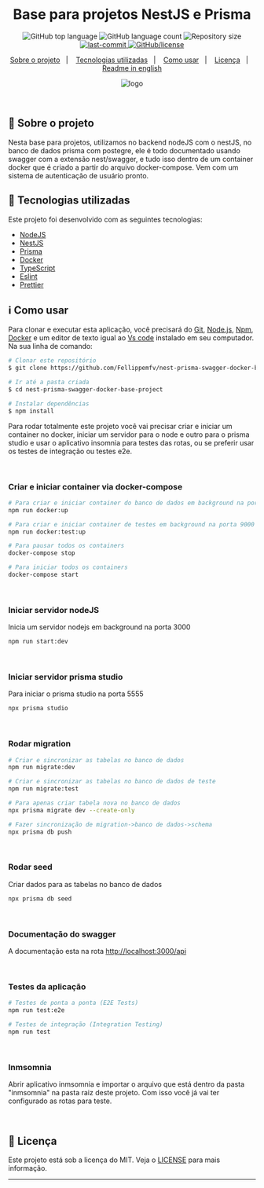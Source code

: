 <!-- /* cSpell:disable */
/* spell-checker: disable */
/* spellchecker: disable */ -->
<h1 align="center">Base para projetos NestJS e Prisma </h1>

<p align="center">
  <img alt="GitHub top language" src="https://img.shields.io/github/languages/top/Fellippemfv/nest-prisma-swagger-docker-base-project">

  <img alt="GitHub language count" src="https://img.shields.io/github/languages/count/Fellippemfv/nest-prisma-swagger-docker-base-project?color=red">

  <img alt="Repository size" src="https://img.shields.io/github/repo-size/Fellippemfv/nest-prisma-swagger-docker-base-project?color=yellow">
  
  <a href="https://github.com/Fellippemfv/nest-prisma-swagger-docker-base-project/commits/master">
   <img alt="last-commit" src="https://img.shields.io/github/last-commit/Fellippemfv/nest-prisma-swagger-docker-base-project">
  </a>

  <a href="https://github.com/Fellippemfv/nest-prisma-swagger-docker-base-project/blob/master/LICENSE.md">
   <img alt="GitHub/license" src="https://img.shields.io/github/license/Fellippemfv/nest-prisma-swagger-docker-base-project">
  </a>
</p>

<p align="center">
  <a href="#round_pushpin-sobre-o-projeto">Sobre o projeto</a>&nbsp;&nbsp;&nbsp;|&nbsp;&nbsp;&nbsp;
  <a href="#rocket-tecnologias-utilizadas">Tecnologias utilizadas</a>&nbsp;&nbsp;&nbsp;|&nbsp;&nbsp;&nbsp;
  <a href="#information_source-como-usar">Como usar</a>&nbsp;&nbsp;&nbsp;|&nbsp;&nbsp;&nbsp;
  <a href="#memo-licença">Licença</a>&nbsp;&nbsp;&nbsp;|&nbsp;&nbsp;&nbsp;
  <a href="https://github.com/Fellippemfv/nest-prisma-swagger-docker-base-project">Readme in english</a>
</p>

<p align="center">
  <img alt="logo" title="logo" src="https://user-images.githubusercontent.com/67835741/200043624-cfa0a999-6a95-482c-ab68-7e546a02282e.png" />
</p>

<br>

## :round_pushpin: Sobre o projeto

Nesta base para projetos, utilizamos no backend nodeJS com o nestJS, no banco de dados prisma com postegre, ele é todo documentado usando swagger com a extensão nest/swagger, e tudo isso dentro de um container docker que é criado a partir do arquivo docker-compose. Vem com um sistema de autenticação de usuário pronto.

## :rocket: Tecnologias utilizadas

Este projeto foi desenvolvido com as seguintes tecnologias:

- [NodeJS](https://nodejs.org/en/)
- [NestJS](https://nestjs.com)
- [Prisma](https://www.prisma.io)
- [Docker](https://www.docker.com)
- [TypeScript](https://www.typescriptlang.org)
- [Eslint](https://eslint.org)
- [Prettier](https://prettier.io)

## :information_source: Como usar

Para clonar e executar esta aplicação, você precisará do [Git](https://git-scm.com), [Node.js](https://nodejs.org/en/), [Npm](https://www.npmjs.com/), [Docker](https://www.docker.com) e um editor de texto igual ao [Vs code](https://code.visualstudio.com/) instalado em seu computador. Na sua linha de comando:

```bash
# Clonar este repositório
$ git clone https://github.com/Fellippemfv/nest-prisma-swagger-docker-base-project

# Ir até a pasta criada
$ cd nest-prisma-swagger-docker-base-project

# Instalar dependências
$ npm install
```

Para rodar totalmente este projeto você vai precisar criar e iniciar um container no docker, iniciar um servidor para o node e outro para o prisma studio e usar o aplicativo insomnia para testes das rotas, ou se preferir usar os testes de integração ou testes e2e.  

<br>

### Criar e iniciar container via docker-compose

```bash
# Para criar e iniciar container do banco de dados em background na porta 5432
npm run docker:up

# Para criar e iniciar container de testes em background na porta 9000
npm run docker:test:up

# Para pausar todos os containers
docker-compose stop

# Para iniciar todos os containers
docker-compose start
```

<br>

### Iniciar servidor nodeJS

Inicia um servidor nodejs em background na porta 3000

```bash
npm run start:dev
```

<br>

### Iniciar servidor prisma studio

Para iniciar o prisma studio na porta 5555

```bash
npx prisma studio
```

<br>

### Rodar migration


```bash
# Criar e sincronizar as tabelas no banco de dados
npm run migrate:dev

# Criar e sincronizar as tabelas no banco de dados de teste
npm run migrate:test

# Para apenas criar tabela nova no banco de dados
npx prisma migrate dev --create-only

# Fazer sincronização de migration->banco de dados->schema
npx prisma db push
```

<br>

### Rodar seed

Criar dados para as tabelas no banco de dados

```bash
npx prisma db seed
```

<br>

### Documentação do swagger

A documentação esta na rota <http://localhost:3000/api>

<br>

### Testes da aplicação


```bash
# Testes de ponta a ponta (E2E Tests)
npm run test:e2e

# Testes de integração (Integration Testing)
npm run test
```

<br>

### Inmsomnia

Abrir aplicativo inmsomnia e importar o arquivo que está dentro da pasta "inmsomnia" na pasta raiz deste projeto. Com isso você já vai ter configurado as rotas para teste.

<br>

## :memo: Licença

Este projeto está sob a licença do MIT. Veja o [LICENSE](https://github.com/Fellippemfv/nest-prisma-project-concepts/blob/master/LICENSE.md) para mais informação.

---
